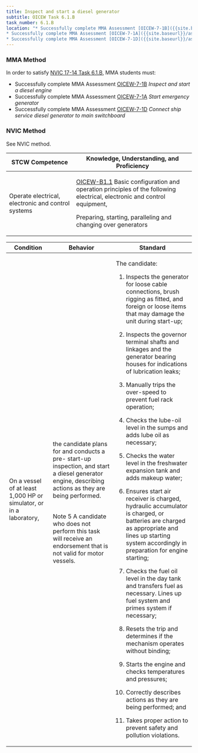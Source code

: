 ```yaml
---
title: Inspect and start a diesel generator
subtitle: OICEW Task 6.1.B 
task_number: 6.1.B
location: "* Successfully complete MMA Assessment [OICEW-7-1B]({{site.baseurl}}/assessments/Engine/OICEW-7-1B) *Inspect and start a diesel engine*
* Successfully complete MMA Assessment [OICEW-7-1A]({{site.baseurl}}/assessments/Engine/OICEW-7-1A) *Start emergency generator*
* Successfully complete MMA Assessment [OICEW-7-1D]({{site.baseurl}}/assessments/Engine/OICEW-7-1D) *Connect ship service diesel generator to main switchboard*" 
---
```



### MMA Method

In order to satisfy  [NVIC 17-14  Task  6.1.B]({{site.baseurl}}/assets/images/nvic-17-14.pdf), MMA students must:

* Successfully complete MMA Assessment [OICEW-7-1B]({{site.baseurl}}/assessments/Engine/OICEW-7-1B) *Inspect and start a diesel engine*
* Successfully complete MMA Assessment [OICEW-7-1A]({{site.baseurl}}/assessments/Engine/OICEW-7-1A) *Start emergency generator*
* Successfully complete MMA Assessment [OICEW-7-1D]({{site.baseurl}}/assessments/Engine/OICEW-7-1D) *Connect ship service diesel generator to main switchboard*


### NVIC Method

<a onclick="togglevisibility('nvic_methods')" >See NVIC method.</a>

<div id='nvic_methods' class='hide'>

<table>
<thead>
<tr>
<th class='forty'> STCW Competence </th>
<th class='sixty'> Knowledge, Understanding, and Proficiency </th>
</tr>
</thead>




<tbody>
<tr><td markdown='1'>

Operate electrical, electronic and control systems

</td><td markdown='1'>

[OICEW-B1.1](../../tables/31.html#OICEW-B1.1) Basic configuration and operation principles of the following electrical, electronic and control equipment, 

Preparing, starting, paralleling and changing over generators

</td></tr>


</tbody>
</table>


<table>
<thead>
<tr><th class='twenty'>  Condition </th><th class='twenty'> Behavior </th><th  class='sixty'>Standard </th></tr>
</thead>
<tbody >



<tr><td markdown='1'>

On a vessel of at least 1,000 HP or simulator, or in a laboratory,

</td><td markdown='1'>

the candidate plans for and conducts a pre- start-up inspection, and start a diesel generator engine, describing actions as they are being performed.

<br>

<div class="tooltip">Note 5
<span class="tooltiptext">
A candidate who does not perform this task will receive an endorsement that is not valid for motor vessels.
</span>
</div>


</td><td markdown='1'>

The candidate:

1. Inspects the generator for loose cable connections, brush rigging as fitted, and foreign or loose items that may damage the unit during start-up;

2. Inspects the governor terminal shafts and linkages and the generator bearing houses for indications of lubrication leaks;

3. Manually trips the over-speed to prevent fuel rack operation;

4. Checks the lube-oil level in the sumps and adds lube oil as necessary;

5. Checks the water level in the freshwater expansion tank and adds makeup water;

6. Ensures start air receiver is charged, hydraulic accumulator is charged, or batteries are charged as appropriate and lines up starting system accordingly in preparation for engine starting;

7. Checks the fuel oil level in the day tank and transfers fuel as necessary.  Lines up fuel system and primes system if necessary;

8. Resets the trip and determines if the mechanism operates without binding;

9. Starts the engine and checks temperatures and pressures;

10. Correctly describes actions as they are being performed; and

11. Takes proper action to prevent safety and pollution violations.

</td></tr>
</tbody>
</table>
</div>
